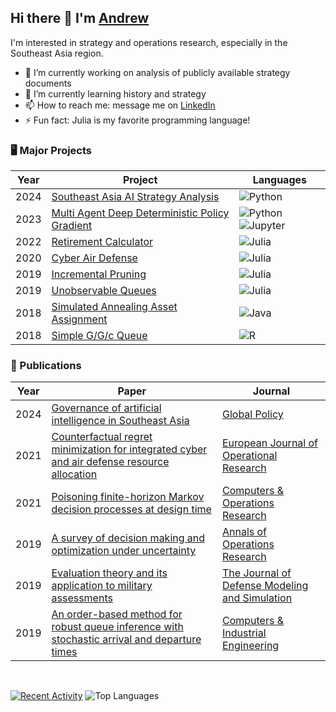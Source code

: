 ## Hi there 👋 I'm [Andrew](https://github.com/ajkeith)

<!--
**ajkeith/ajkeith** is a ✨ _special_ ✨ repository because its `README.md` (this file) appears on your GitHub profile.
-->

I'm interested in strategy and operations research, especially in the Southeast Asia region.

- 🔭 I’m currently working on analysis of publicly available strategy documents
- 🌱 I’m currently learning history and strategy
- 📫 How to reach me: message me on [LinkedIn](https://www.linkedin.com/in/andrew-j-keith/)
- ⚡ Fun fact: Julia is my favorite programming language!

### 🖥️ Major Projects
<!-- table -->
<!-- https://github.com/simple-icons/simple-icons/blob/develop/slugs.md -->
| Year | Project                                    | Languages                           |
|------|------------------------------------------|----------------------------------------|
| 2024 | [Southeast Asia AI Strategy Analysis](https://github.com/ajkeith/StrategyDocumentAnalysis) | ![Python](https://img.shields.io/badge/-Python-black?style=flat-square&logo=python) |
| 2023 | [Multi Agent Deep Deterministic Policy Gradient](https://github.com/ajkeith/maddpg) | ![Python](https://img.shields.io/badge/-Python-black?style=flat-square&logo=python) ![Jupyter](https://img.shields.io/badge/-Jupyter-black?style=flat-square&logo=jupyter) |
| 2022 | [Retirement Calculator](https://github.com/ajkeith/RetirementCalculator.jl) | ![Julia](https://img.shields.io/badge/-Julia-black?style=flat-square&logo=julia) |
| 2020 | [Cyber Air Defense](https://github.com/ajkeith/Cyber-Air-Defense) | ![Julia](https://img.shields.io/badge/-Julia-black?style=flat-square&logo=julia) |
| 2019 | [Incremental Pruning](https://github.com/JuliaPOMDP/IncrementalPruning.jl) | ![Julia](https://img.shields.io/badge/-Julia-black?style=flat-square&logo=julia) |
| 2019 | [Unobservable Queues](https://github.com/ajkeith/UnobservableQueue.jl) | ![Julia](https://img.shields.io/badge/-Julia-black?style=flat-square&logo=julia) |
| 2018 | [Simulated Annealing Asset Assignment](https://github.com/ajkeith/AssetAssignment) | ![Java](https://img.shields.io/badge/-Java-black?style=flat-square&logo=javas&logoColor=red) |
| 2018 | [Simple G/G/c Queue](https://github.com/ajkeith/SimpleQueue) | ![R](https://img.shields.io/badge/-R-black?style=flat-square&logo=r&logoColor=blue) |


### :page_with_curl: Publications
<!-- table -->
<!-- https://github.com/simple-icons/simple-icons/blob/develop/slugs.md -->
| Year | Paper                                    | Journal                           |
|------|------------------------------------------|----------------------------------------|
| 2024 | [Governance of artificial intelligence in Southeast Asia](https://onlinelibrary.wiley.com/doi/abs/10.1111/1758-5899.13458) | [Global Policy](https://www.globalpolicyjournal.com/) |
| 2021 | [Counterfactual regret minimization for integrated cyber and air defense resource allocation](https://www.sciencedirect.com/science/article/abs/pii/S0377221720308912) | [European Journal of Operational Research](https://www.sciencedirect.com/journal/european-journal-of-operational-research) |
| 2021 | [Poisoning finite-horizon Markov decision processes at design time](https://www.sciencedirect.com/science/article/abs/pii/S0305054820303026) | [Computers & Operations Research](https://www.sciencedirect.com/journal/computers-and-operations-research) |
| 2019 | [A survey of decision making and optimization under uncertainty](https://link.springer.com/article/10.1007/s10479-019-03431-8) | [Annals of Operations Research](https://link.springer.com/journal/10479) |
| 2019 | [Evaluation theory and its application to military assessments](https://journals.sagepub.com/doi/abs/10.1177/1548512919834670) | [The Journal of Defense Modeling and Simulation](https://journals.sagepub.com/home/DMS) |
| 2019 | [An order-based method for robust queue inference with stochastic arrival and departure times](https://www.sciencedirect.com/science/article/abs/pii/S0360835219300099) | [Computers & Industrial Engineering](https://www.sciencedirect.com/journal/computers-and-industrial-engineering) |

<br>

[![Recent Activity](https://github-readme-stats.vercel.app/api?username=ajkeith&hide_rank=true&theme=vue-dark&hide_border=true&layout=compact)](https://github.com/anuraghazra/github-readme-stats)   ![Top Languages](https://github-readme-stats.vercel.app/api/top-langs/?username=ajkeith&theme=vue-dark&show_icons=true&hide_border=true&layout=compact)



